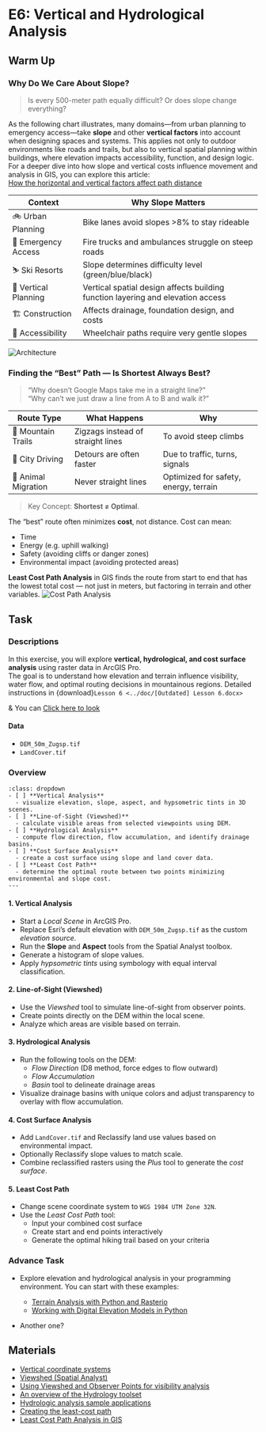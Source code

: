 # E6: Vertical and Hydrological Analysis

## Warm Up

### Why Do We Care About Slope?

> Is every 500-meter path equally difficult? Or does slope change everything?

As the following chart illustrates, many domains—from urban planning to emergency access—take **slope** and other **vertical factors** into account when designing spaces and systems. 
This applies not only to outdoor environments like roads and trails, but also to vertical spatial planning within buildings, where elevation impacts accessibility, function, and design logic. For a deeper dive into how slope and vertical costs influence movement and analysis in GIS, you can explore this article:  
[How the horizontal and vertical factors affect path distance](https://pro.arcgis.com/en/pro-app/latest/tool-reference/spatial-analyst/how-the-horizonal-and-vertical-factors-affect-path-distance.htm)

| Context             | Why Slope Matters                                 |
|---------------------|---------------------------------------------------|
| 🚲 Urban Planning    | Bike lanes avoid slopes >8% to stay rideable     |
| 🚒 Emergency Access | Fire trucks and ambulances struggle on steep roads |
| ⛷️ Ski Resorts       | Slope determines difficulty level (green/blue/black) |
| 🧱 Vertical Planning | Vertical spatial design affects building function layering and elevation access |
| 🏗️ Construction      | Affects drainage, foundation design, and costs    |
| 🚶 Accessibility     | Wheelchair paths require very gentle slopes       |

![Architecture](../images/ex6/archi_vertical.jpg "An example of vertical analysis")


### Finding the “Best” Path — Is Shortest Always Best?

> “Why doesn’t Google Maps take me in a straight line?”  
> “Why can’t we just draw a line from A to B and walk it?”

| Route Type          | What Happens             | Why                  |
|---------------------|--------------------------|-----------------------|
| 🥾 Mountain Trails   | Zigzags instead of straight lines | To avoid steep climbs |
| 🚗 City Driving      | Detours are often faster | Due to traffic, turns, signals |
| 🦌 Animal Migration  | Never straight lines     | Optimized for safety, energy, terrain |

> Key Concept: **Shortest ≠ Optimal**.  

The “best” route often minimizes **cost**, not distance.
Cost can mean:
- Time
- Energy (e.g. uphill walking)
- Safety (avoiding cliffs or danger zones)
- Environmental impact (avoiding protected areas)

**Least Cost Path Analysis** in GIS finds the route from start to end that has the lowest total cost — not just in meters, but factoring in terrain and other variables.
![Cost Path Analysis](../images/ex6/Cost_path.jpg "An example of cost path")

## Task
### Descriptions
In this exercise, you will explore **vertical, hydrological, and cost surface analysis** using raster data in ArcGIS Pro.  
The goal is to understand how elevation and terrain influence visibility, water flow, and optimal routing decisions in mountainous regions. Detailed instructions in {download}`Lesson 6 <../doc/[Outdated] Lesson 6.docx>`

& You can [Click here to look](./lessons/lesson6.md)

#### Data
- `DEM_50m_Zugsp.tif`  
- `LandCover.tif`  

### Overview
```{note}
:class: dropdown
- [ ] **Vertical Analysis**  
  - visualize elevation, slope, aspect, and hypsometric tints in 3D scenes.  
- [ ] **Line-of-Sight (Viewshed)**  
  - calculate visible areas from selected viewpoints using DEM.  
- [ ] **Hydrological Analysis**  
  - compute flow direction, flow accumulation, and identify drainage basins.  
- [ ] **Cost Surface Analysis**  
  - create a cost surface using slope and land cover data.  
- [ ] **Least Cost Path**  
  - determine the optimal route between two points minimizing environmental and slope cost.  
---
```

#### 1. Vertical Analysis
- Start a *Local Scene* in ArcGIS Pro.  
- Replace Esri’s default elevation with `DEM_50m_Zugsp.tif` as the custom *elevation source*.  
- Run the **Slope** and **Aspect** tools from the Spatial Analyst toolbox.  
- Generate a histogram of slope values.  
- Apply *hypsometric tints* using symbology with equal interval classification.

#### 2. Line-of-Sight (Viewshed)
- Use the *Viewshed* tool to simulate line-of-sight from observer points.  
- Create points directly on the DEM within the local scene.  
- Analyze which areas are visible based on terrain.

#### 3. Hydrological Analysis
- Run the following tools on the DEM:  
  - *Flow Direction* (D8 method, force edges to flow outward)  
  - *Flow Accumulation*  
  - *Basin* tool to delineate drainage areas  
- Visualize drainage basins with unique colors and adjust transparency to overlay with flow accumulation.

#### 4. Cost Surface Analysis
- Add `LandCover.tif` and Reclassify land use values based on environmental impact.  
- Optionally Reclassify slope values to match scale.  
- Combine reclassified rasters using the *Plus* tool to generate the *cost surface*.

#### 5. Least Cost Path
- Change scene coordinate system to `WGS 1984 UTM Zone 32N`.  
- Use the *Least Cost Path* tool:  
  - Input your combined cost surface  
  - Create start and end points interactively  
  - Generate the optimal hiking trail based on your criteria


### Advance Task

- Explore elevation and hydrological analysis in your programming environment. You can start with these examples:
  - [Terrain Analysis with Python and Rasterio](https://www.youtube.com/watch?v=AcuTSXLvQxA)  
  - [Working with Digital Elevation Models in Python](https://github.com/royalosyin/Work-with-DEM-data-using-Python-from-Simple-to-Complicated) 

- Another one?


## Materials
- [Vertical coordinate systems](https://pro.arcgis.com/en/pro-app/latest/help/mapping/properties/vertical-coordinate-systems.htm)
- [Viewshed (Spatial Analyst)](https://pro.arcgis.com/en/pro-app/latest/tool-reference/spatial-analyst/viewshed.htm)
- [Using Viewshed and Observer Points for visibility analysis](https://pro.arcgis.com/en/pro-app/latest/tool-reference/3d-analyst/using-viewshed-and-observer-points-for-visibility.htm)
- [An overview of the Hydrology toolset](https://pro.arcgis.com/en/pro-app/latest/tool-reference/spatial-analyst/an-overview-of-the-hydrology-tools.htm)
- [Hydrologic analysis sample applications](https://pro.arcgis.com/en/pro-app/latest/tool-reference/spatial-analyst/hydrologic-analysis-sample-applications.htm)
- [Creating the least-cost path](https://pro.arcgis.com/en/pro-app/latest/tool-reference/spatial-analyst/creating-the-least-cost-path.htm)
- [Least Cost Path Analysis in GIS](https://gisgeography.com/least-cost-path-analysis/)